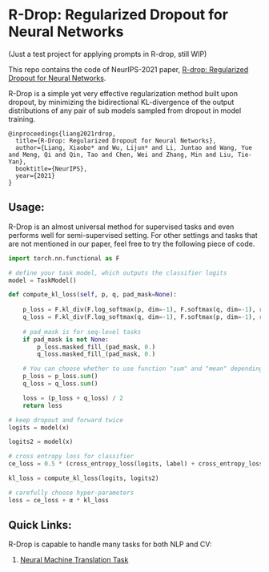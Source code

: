 # R-Drop: Regularized Dropout for Neural Networks

(Just a test project for applying prompts in R-drop, still WIP)

This repo contains the code of NeurIPS-2021 paper, [R-drop: Regularized Dropout for Neural Networks](https://arxiv.org/abs/2106.14448). 

R-Drop is a simple yet very effective regularization method built upon dropout, by minimizing the bidirectional KL-divergence of the output distributions of any pair of sub models sampled from dropout in model training.

```
@inproceedings{liang2021rdrop,
  title={R-Drop: Regularized Dropout for Neural Networks},
  author={Liang, Xiaobo* and Wu, Lijun* and Li, Juntao and Wang, Yue and Meng, Qi and Qin, Tao and Chen, Wei and Zhang, Min and Liu, Tie-Yan},
  booktitle={NeurIPS},
  year={2021}
}
```

##  Usage:
R-Drop is an almost universal method for supervised tasks and even performs well for semi-supervised setting. 
For other settings and tasks that are not mentioned in our paper, feel free to try the following piece of code.

```python
import torch.nn.functional as F

# define your task model, which outputs the classifier logits
model = TaskModel()

def compute_kl_loss(self, p, q, pad_mask=None):
    
    p_loss = F.kl_div(F.log_softmax(p, dim=-1), F.softmax(q, dim=-1), reduction='none')
    q_loss = F.kl_div(F.log_softmax(q, dim=-1), F.softmax(p, dim=-1), reduction='none')
    
    # pad_mask is for seq-level tasks
    if pad_mask is not None:
        p_loss.masked_fill_(pad_mask, 0.)
        q_loss.masked_fill_(pad_mask, 0.)

    # You can choose whether to use function "sum" and "mean" depending on your task
    p_loss = p_loss.sum()
    q_loss = q_loss.sum()

    loss = (p_loss + q_loss) / 2
    return loss

# keep dropout and forward twice
logits = model(x)

logits2 = model(x)

# cross entropy loss for classifier
ce_loss = 0.5 * (cross_entropy_loss(logits, label) + cross_entropy_loss(logits2, label))

kl_loss = compute_kl_loss(logits, logits2)

# carefully choose hyper-parameters
loss = ce_loss + α * kl_loss

```

## Quick Links:
R-Drop is capable to handle many tasks for both NLP and CV:

1. [Neural Machine Translation Task](fairseq_src/README.md)




